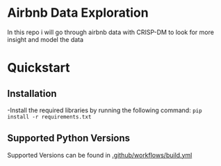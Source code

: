 # Airbnb Data Exploration
In this repo i will go through airbnb data with CRISP-DM to look for more insight and model the data

# Quickstart

## Installation
-Install the required libraries by running the following command:
 `pip install -r requirements.txt`

 ## Supported Python Versions
 Supported Versions can be found in [.github/workflows/build.yml](.github/workflows/build.yml) 

